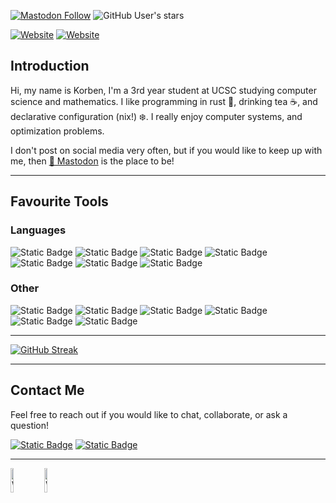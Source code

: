 <a href="https://mstdn.social/@korbexmachina"><img alt="Mastodon Follow" src="https://img.shields.io/mastodon/follow/111241682444252760?domain=https%3A%2F%2Fmstdn.social"></a>
![GitHub User's stars](https://img.shields.io/github/stars/korbexmachina)

<a href="https://korbexmachina.com"><img alt="Website" src="https://img.shields.io/website?url=https%3A%2F%2Fkorbexmachina.com&style=for-the-badge&logo=htmx"></a>
<a href="https://blog.korbexmachina.com"><img alt="Website" src="https://img.shields.io/website?url=https%3A%2F%2Fblog.korbexmachina.com&style=for-the-badge&logo=rss&label=blog"></a>

## Introduction

Hi, my name is Korben, I'm a 3rd year student at UCSC studying computer science and mathematics.
I like programming in rust 🦀, drinking tea ☕, and declarative configuration (nix!) ❄️.
I really enjoy computer systems, and optimization problems.

I don't post on social media very often, but if you would like to keep up with me, then [🦣 Mastodon](https://mstdn.social/@korbexmachina) is the place to be!

---

## Favourite Tools

### Languages

![Static Badge](https://img.shields.io/badge/Rust-_?style=for-the-badge&logo=Rust&color=orange)
![Static Badge](https://img.shields.io/badge/Go-_?style=for-the-badge&logo=go&color=lightblue)
![Static Badge](https://img.shields.io/badge/C-_?style=for-the-badge&logo=c&color=white)
![Static Badge](https://img.shields.io/badge/Python-_?style=for-the-badge&logo=python&logoColor=4B8BBE&color=FFE873)
![Static Badge](https://img.shields.io/badge/Bash-_?style=for-the-badge&logo=gnubash&color=black)
![Static Badge](https://img.shields.io/badge/Gleam-_?style=for-the-badge&logo=gleam&color=f3b2ef)
![Static Badge](https://img.shields.io/badge/RISCV-_?style=for-the-badge&logo=riscv&color=darkblue)

### Other

![Static Badge](https://img.shields.io/badge/Nix-_?style=for-the-badge&logo=nixos&color=white)
![Static Badge](https://img.shields.io/badge/PostgreSQL-_?style=for-the-badge&logo=postgresql&logoColor=white&color=blue)
![Static Badge](https://img.shields.io/badge/SQLite-_?style=for-the-badge&logo=sqlite&color=teal)
![Static Badge](https://img.shields.io/badge/Docker-_?style=for-the-badge&logo=docker&color=white)
![Static Badge](https://img.shields.io/badge/GitHub_Actions-_?style=for-the-badge&logo=githubactions&logoColor=lightblue&color=black)
![Static Badge](https://img.shields.io/badge/Ollama-_?style=for-the-badge&logo=ollama&color=gray)

---

[![GitHub Streak](https://streak-stats.demolab.com?user=korbexmachina&theme=catppuccin-mocha&hide_border=true)](https://git.io/streak-stats)

---

## Contact Me

Feel free to reach out if you would like to chat, collaborate, or ask a question!

[![Static Badge](https://img.shields.io/badge/Email-_?style=for-the-badge&logo=data%3Aimage%2Fsvg%2Bxml%3Bbase64%2CPHN2ZyB2aWV3Qm94PScwIDAgMjQgMjQnIGZpbGw9J25vbmUnIHhtbG5zPSdodHRwOi8vd3d3LnczLm9yZy8yMDAwL3N2Zyc%2BPGcgaWQ9J1NWR1JlcG9fYmdDYXJyaWVyJyBzdHJva2Utd2lkdGg9JzAnPjwvZz48ZyBpZD0nU1ZHUmVwb190cmFjZXJDYXJyaWVyJyBzdHJva2UtbGluZWNhcD0ncm91bmQnIHN0cm9rZS1saW5lam9pbj0ncm91bmQnPjwvZz48ZyBpZD0nU1ZHUmVwb19pY29uQ2Fycmllcic%2BPHBhdGggZmlsbC1ydWxlPSdldmVub2RkJyBjbGlwLXJ1bGU9J2V2ZW5vZGQnIGQ9J00zLjc1IDUuMjVMMyA2VjE4TDMuNzUgMTguNzVIMjAuMjVMMjEgMThWNkwyMC4yNSA1LjI1SDMuNzVaTTQuNSA3LjY5NTVWMTcuMjVIMTkuNVY3LjY5NTI1TDExLjk5OTkgMTQuNTEzNkw0LjUgNy42OTU1Wk0xOC4zMDk5IDYuNzVINS42ODk4NkwxMS45OTk5IDEyLjQ4NjRMMTguMzA5OSA2Ljc1WicgZmlsbD0nIzA4MDM0MSc%2BPC9wYXRoPjwvZz48L3N2Zz4%3D&color=white)](mailto:contact@korbexmachina.com)
[![Static Badge](https://img.shields.io/badge/matrix-_?style=for-the-badge&logo=matrix&color=black)](https://matrix.to/#/@korbexmachina:matrix.org)

---

<a href="https://brainmade.org/"><img alt="Website" src="https://brainmade.org/white-logo.png" width="10%" height="10%"></a>
<a href="https://brainmade.org/"><img alt="Website" src="https://brainmade.org/black-logo.png" width="10%" height="10%"></a>
